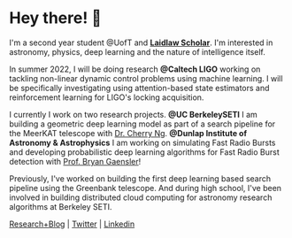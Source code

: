 # Hey there! 👋

I'm a second year student @UofT and **[Laidlaw Scholar](https://laidlawscholars.network/users/peter-ma)**. I'm interested in astronomy, physics, deep learning and the nature of intelligence itself. 

In summer 2022, I will be doing research **@Caltech LIGO** working on tackling non-linear dynamic control problems using machine learning. I will be specifically investigating using attention-based state estimators and reinforcement learning for LIGO's locking acquisition.

I currently I work on two research projects. **@UC BerkeleySETI** I am building a geometric deep learning model as part of a search pipeline for the MeerKAT telescope with [Dr. Cherry Ng](https://www.dunlap.utoronto.ca/dunlap-people/dr-cherry-ng/). **@Dunlap Institute of Astronomy & Astrophysics** I am working on simulating Fast Radio Bursts and developing probabilistic deep learning algorithms for Fast Radio Burst detection with [Prof. Bryan Gaensler](https://www.dunlap.utoronto.ca/dunlap-people/prof-bryan-gaensler-2/)! 

Previously, I've worked on building the first deep learning based search pipeline using the Greenbank telescope. And during high school, I've been involved in building distributed cloud computing for astronomy research algorithms at Berkeley SETI. 

[Research+Blog](https://peterma.ca/) | [Twitter](https://twitter.com/peterma02) | [Linkedin](https://www.linkedin.com/in/peter-ma-37a917162/)  

